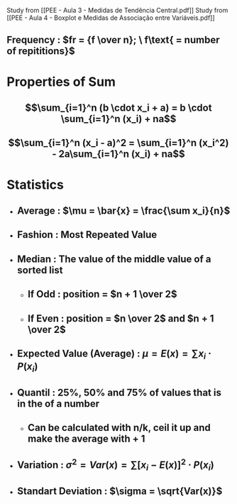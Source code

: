 Study from [[PEE - Aula 3 - Medidas de Tendência Central.pdf]]
Study from [[PEE - Aula 4 - Boxplot e Medidas de Associação entre Variáveis.pdf]]

## Frequency : $fr = {f \over n}; \ f\text{ = number of repititions}$

# Properties of Sum

## $$\sum_{i=1}^n (b \cdot x_i + a) = b \cdot \sum_{i=1}^n (x_i) + na$$
## $$\sum_{i=1}^n (x_i - a)^2 = \sum_{i=1}^n (x_i^2) - 2a\sum_{i=1}^n (x_i) + na$$


# Statistics

- ## Average : $\mu = \bar{x} = \frac{\sum x_i}{n}$
- ## Fashion : Most Repeated Value
- ## Median : The value of the middle value of a sorted list
	- ## If Odd : position = $n + 1 \over 2$
	- ## If Even : position = $n \over 2$ and $n + 1 \over 2$ 
- ## Expected Value (Average) : $\mu = E(x) = \sum x_i \cdot P(x_i)$
- ## Quantil : 25%, 50% and 75% of values that is in the of a number
	- ## Can be calculated with n/k, ceil it up and make the average with + 1
- ## Variation : $\sigma^2 = Var(x) = \sum [x_i -  E(x)]^2 \cdot  P(x_i)$
- ## Standart Deviation : $\sigma = \sqrt{Var(x)}$